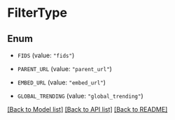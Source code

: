 # FilterType

## Enum


* `FIDS` (value: `"fids"`)

* `PARENT_URL` (value: `"parent_url"`)

* `EMBED_URL` (value: `"embed_url"`)

* `GLOBAL_TRENDING` (value: `"global_trending"`)


[[Back to Model list]](../README.md#documentation-for-models) [[Back to API list]](../README.md#documentation-for-api-endpoints) [[Back to README]](../README.md)


